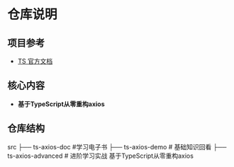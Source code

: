 # 仓库说明

## 项目参考

* [TS 官方文档](https://www.tslang.cn/docs)

## 核心内容

* **基于TypeScript从零重构axios**

## 仓库结构
src
├── ts-axios-doc  #学习电子书
├── ts-axios-demo  # 基础知识回看
├── ts-axios-advanced  # 进阶学习实战 基于TypeScript从零重构axios
```
